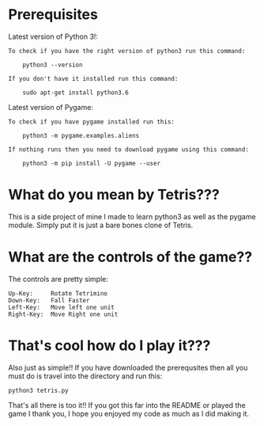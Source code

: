 # Prerequisites
Latest version of Python 3!:

    To check if you have the right version of python3 run this command:
    
        python3 --version
    
    If you don't have it installed run this command:
    
        sudo apt-get install python3.6
    
Latest version of Pygame:
    
    To check if you have pygame installed run this:
    
        python3 -m pygame.examples.aliens
    
    If nothing runs then you need to download pygame using this command:
    
        python3 -m pip install -U pygame --user


# What do you mean by Tetris???
This is a side project of mine I made to learn python3 as well as the pygame module. Simply put it is just a bare bones clone of Tetris.

# What are the controls of the game??
The controls are pretty simple:
    
    Up-Key:     Rotate Tetrimino
    Down-Key:   Fall Faster
    Left-Key:   Move left one unit
    Right-Key:  Move Right one unit

# That's cool how do I play it???
Also just as simple!! If you have downloaded the prerequsites then all you must do is travel into the directory and run this:
    
    python3 tetris.py
    
That's all there is too it!! If you got this far into the README or played the game I thank you, I hope you enjoyed my code as much as I did making it.
